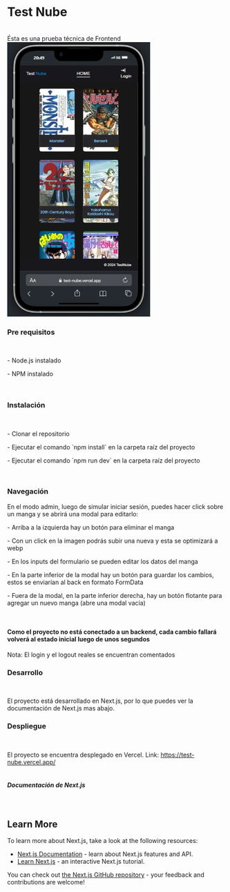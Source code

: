 <h1>Test Nube</h1>
<br/>
<span>Ésta es una prueba técnica de Frontend</span>
<br/>

<img src="./test-nube/public/mobile.webp" />


<h3>Pre requisitos</h3>
<br/>

<p>- Node.js instalado</p>
<p>- NPM instalado</p>
<br/>

<h3>Instalación</h3>
<br/>

<p>- Clonar el repositorio</p>
<p>- Ejecutar el comando `npm install` en la carpeta raíz del proyecto</p>
<p>- Ejecutar el comando `npm run dev` en la carpeta raíz del proyecto</p>
<br/>

<h3>Navegación</h3>
<p>En el modo admin, luego de simular iniciar sesión, puedes hacer click sobre un manga y se abrirá una modal para editarlo:</p>
<p>- Arriba a la izquierda hay un botón para eliminar el manga</p>
<p>- Con un click en la imagen podrás subir una nueva y esta se optimizará a webp</p>
<p>- En los inputs del formulario se pueden editar los datos del manga</p>
<p>- En la parte inferior de la modal hay un botón para guardar los cambios, estos se enviarían al back en formato FormData</p>
<p>- Fuera de la modal, en la parte inferior derecha, hay un botón flotante para agregar un nuevo manga (abre una modal vacía)</p>
<br/>

<h4>Como el proyecto no está conectado a un backend, cada cambio fallará volverá al estado inicial luego de unos segundos</h4>
<span>Nota: El login y el logout reales se encuentran comentados</span>
<br/>

<h3>Desarrollo</h3>
<br/>

El proyecto está desarrollado en Next.js, por lo que puedes ver la documentación de Next.js mas abajo.
<br/>

<h3>Despliegue</h3>
<br/>

El proyecto se encuentra desplegado en Vercel.
Link: https://test-nube.vercel.app/
<br/>
<br/>


<h5>Documentación de Next.js</h5>
<br/>

## Learn More

To learn more about Next.js, take a look at the following resources:

- [Next.js Documentation](https://nextjs.org/docs) - learn about Next.js features and API.
- [Learn Next.js](https://nextjs.org/learn) - an interactive Next.js tutorial.

You can check out [the Next.js GitHub repository](https://github.com/vercel/next.js) - your feedback and contributions are welcome!
